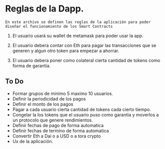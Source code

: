 # Reglas de la Dapp.

`` En este archivo se definen las reglas de la aplicación para poder diseñar el funcionamiento de los Smart Contracts ``

1. El usuario usará su wallet de metamask para poder usar la app.

2. El usuario debera contar con Eth para pagar las transacciones que se generen y algun otro token para empezar a ahorrar.

3. El usuario debera poner como colateral cierta cantidad de tokens como forma de garantia.

## To Do
* Formar grupos de minimo 5 maximo 10 usuarios.
* Definir la periodicidad de los pagos
* Definir el monto de los pagos
* Pagar a cada usuario cierta cantidad de tokens cada cierto tiempo.
* Congelar la los tokens que el usuario puso como garantia y moverlos a un protocolo que genere rendimientos.
* Definir fechas de pago de forma automatica
* Definir fechas de termino de forma automatica
* Convertir Eth a Dai o a USD o a tora crypto
* Ux de la aplicación.
